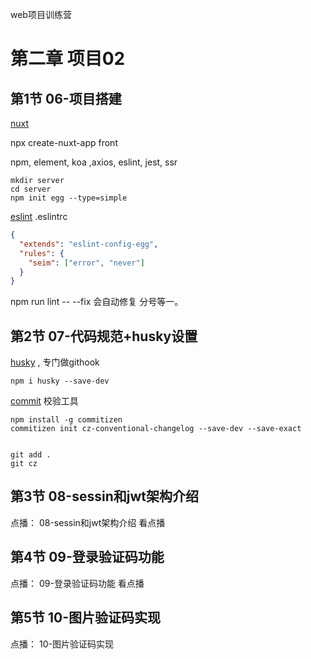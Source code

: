 web项目训练营

# 第二章 项目02
## 第1节  06-项目搭建
[nuxt](https://zh.nuxtjs.org/)

npx create-nuxt-app front

npm, element, koa ,axios, eslint, jest, ssr

```
mkdir server
cd server
npm init egg --type=simple
```

[eslint](https://eslint.org/docs/rules/semi)
.eslintrc
```json
{
  "extends": "eslint-config-egg",
  "rules": {
    "seim": ["error", "never"]
  }
}
```

npm run lint -- --fix 会自动修复 分号等一。



## 第2节  07-代码规范+husky设置

[husky](https://github.com/typicode/husky)
, 专门做githook

`npm i husky --save-dev`

[commit](https://github.com/commitizen/cz-cli) 校验工具

```
npm install -g commitizen
commitizen init cz-conventional-changelog --save-dev --save-exact


git add .
git cz
```
## 第3节  08-sessin和jwt架构介绍

点播： 08-sessin和jwt架构介绍
看点播

## 第4节  09-登录验证码功能

点播： 09-登录验证码功能
看点播

## 第5节  10-图片验证码实现

点播： 10-图片验证码实现
